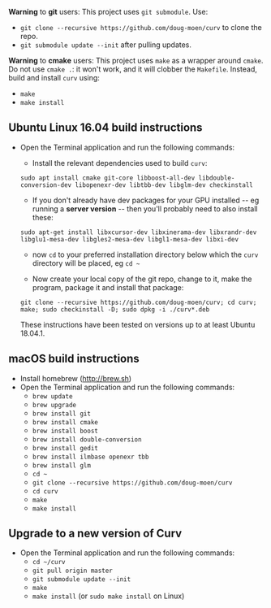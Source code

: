 **Warning** to **git** users:
This project uses `git submodule`. Use:
* `git clone --recursive https://github.com/doug-moen/curv` to clone the repo.
* `git submodule update --init` after pulling updates.

**Warning** to **cmake** users:
This project uses `make` as a wrapper around `cmake`.
Do not use `cmake .`: it won't work, and it will clobber the `Makefile`.
Instead, build and install `curv` using:
* `make`
* `make install`

## Ubuntu Linux 16.04 build instructions
* Open the Terminal application and run the following commands:
  * Install the relevant dependencies used to build `curv`:
  
  `sudo apt install cmake git-core libboost-all-dev libdouble-conversion-dev libopenexr-dev libtbb-dev libglm-dev checkinstall`
  
  * If you don't already have dev packages for your GPU installed -- eg running a **server version** -- then you'll probably need to also install these:
  
  `sudo apt-get install libxcursor-dev libxinerama-dev libxrandr-dev libglu1-mesa-dev libgles2-mesa-dev libgl1-mesa-dev libxi-dev`
  * now `cd` to your preferred installation directory below which the `curv` directory will be placed, eg `cd ~`
  
  * Now create your local copy of the git repo, change to it, make the program, package it and install that package:
  
  `git clone --recursive https://github.com/doug-moen/curv; cd curv; make; sudo checkinstall -D; sudo dpkg -i ./curv*.deb`
  
  These instructions have been tested on versions up to at least Ubuntu 18.04.1.
  
## macOS build instructions
* Install homebrew (http://brew.sh)
* Open the Terminal application and run the following commands:
  * `brew update`
  * `brew upgrade`
  * `brew install git`
  * `brew install cmake`
  * `brew install boost`
  * `brew install double-conversion`
  * `brew install gedit`
  * `brew install ilmbase openexr tbb`
  * `brew install glm`
  * `cd ~`
  * `git clone --recursive https://github.com/doug-moen/curv`
  * `cd curv`
  * `make`
  * `make install`

## Upgrade to a new version of Curv
* Open the Terminal application and run the following commands:
  * `cd ~/curv`
  * `git pull origin master`
  * `git submodule update --init`
  * `make`
  * `make install` (or `sudo make install` on Linux)
